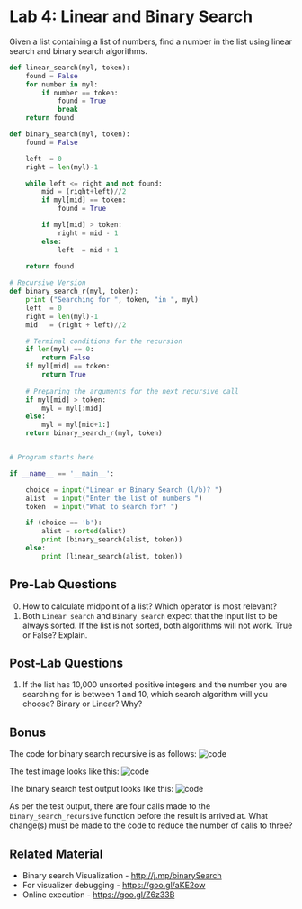 # Lab 4: Linear and Binary Search 

Given a list containing a list of numbers, find a number in the list using linear search and binary search algorithms. 


```python
def linear_search(myl, token):
    found = False
    for number in myl:
        if number == token:
            found = True
            break
    return found

def binary_search(myl, token):
    found = False

    left  = 0
    right = len(myl)-1

    while left <= right and not found:
        mid = (right+left)//2
        if myl[mid] == token:
            found = True

        if myl[mid] > token:
            right = mid - 1
        else:
            left  = mid + 1
            
    return found

# Recursive Version
def binary_search_r(myl, token):
    print ("Searching for ", token, "in ", myl)
    left  = 0
    right = len(myl)-1
    mid   = (right + left)//2

	# Terminal conditions for the recursion
    if len(myl) == 0:
        return False
    if myl[mid] == token:
        return True
        
	# Preparing the arguments for the next recursive call
    if myl[mid] > token:
        myl = myl[:mid]
    else:
        myl = myl[mid+1:]
    return binary_search_r(myl, token)


# Program starts here

if __name__ == '__main__':

    choice = input("Linear or Binary Search (l/b)? ")
    alist  = input("Enter the list of numbers ")
    token  = input("What to search for? ")

    if (choice == 'b'):
        alist = sorted(alist)
        print (binary_search(alist, token))
    else:
        print (linear_search(alist, token))

```

## Pre-Lab Questions

0. How to calculate midpoint of a list? Which operator is most relevant? 
1. Both `Linear search` and `Binary search` expect that the input list to be always sorted. If the list is not sorted, both algorithms will not work. True or False? Explain.


## Post-Lab Questions

1. If the list has 10,000 unsorted positive integers and the number you are searching for is between 1 and 10, which search algorithm will you choose? Binary or Linear? Why? 


## Bonus 

The code for binary search recursive is as follows: 
![code](https://rawgit.com/kgisl/pythonFDP/master/img/binarySearchRecursiveCode.png) 

The test  image looks like this: 
![code](https://rawgit.com/kgisl/pythonFDP/master/img/binarySearchTest.png)

The binary search test output looks like this:
![code](https://rawgit.com/kgisl/pythonFDP/master/img/binarySearchTestOutput.png)

As per the test output, there are four calls made to the `binary_search_recursive` function before the result is arrived at. What change(s) must be made to the code to reduce the number of calls to three? 


## Related Material

- Binary search Visualization - http://j.mp/binarySearch
- For visualizer debugging - https://goo.gl/aKE2ow 
- Online execution - https://goo.gl/Z6z33B



